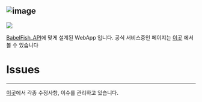 ![image](https://user-images.githubusercontent.com/55491354/106644434-72e1c880-65ce-11eb-8677-6aa35668591e.png)
---
<img href="argon1025.github.io" src="https://img.shields.io/badge/React-blue?style=for-the-badge&amp;logo=React&amp;labelColor=blue&amp;logoColor=ffffff">

[BabelFish_API](https://github.com/argon1025/Babelfish_API)에 맞게 설계된 WebApp 입니다.
공식 서비스중인 페이지는 [이곳](http://babelfish.seongrok.net) 에서볼 수 있습니다

# Issues
---

[이곳](https://github.com/argon1025/babelfish/issues)에서 각종 수정사항, 이슈를 관리하고 있습니다.
